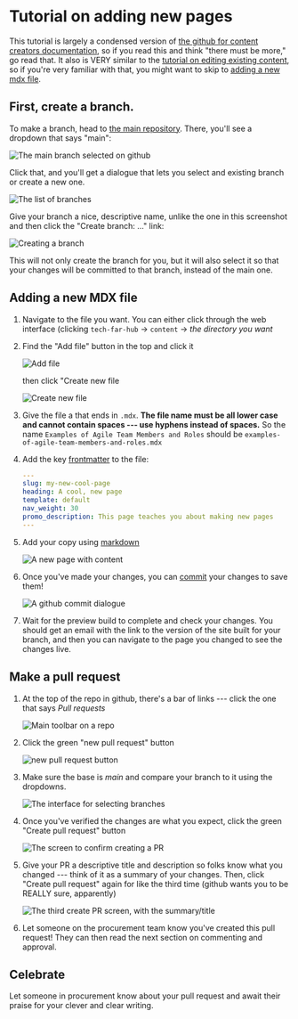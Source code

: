 # Tutorial on adding new pages

This tutorial is largely a condensed version of [the github for content creators documentation](github-for-content.md), so if you read this and think "there must be more," go read that. It also is VERY similar to the [tutorial on editing existing content](tutorial-editing-existing.md), so if you're very familiar with that, you might want to skip to [adding a new mdx file](#adding-a-new-mdx-file).


## First, create a branch.

To make a branch, head to [the main repository](https://github.com/usds/techfar-hub-website-v3/tree/main). There, you'll see a dropdown that says "main":

![The main branch selected on github](images/main-branch.png)

Click that, and you'll get a dialogue that lets you select and existing branch or create a new one.

![The list of branches](images/branches-dropdown-expanded.png)

Give your branch a nice, descriptive name, unlike the one in this screenshot and then click the "Create branch: ..." link:

![Creating a branch](images/making-a-branch.png)

This will not only create the branch for you, but it will also select it so that your changes will be committed to that branch, instead of the main one.

## Adding a new MDX file

1. Navigate to the file you want. You can either click through the web interface (clicking `tech-far-hub` -> `content` -> _the directory you want_
2. Find the "Add file" button in the top and click it

    ![Add file](images/add-file-button.png)

    then click "Create new file

    ![Create new file](images/create-new-file.png)
3. Give the file a that ends in `.mdx`.  **The file name must be all lower case and cannot contain spaces --- use hyphens instead of spaces.** So the name `Examples of Agile Team Members and Roles` should be `examples-of-agile-team-members-and-roles.mdx`
4. Add the key [frontmatter](frontmatter.md) to the file:

    ```yaml
    ---
    slug: my-new-cool-page
    heading: A cool, new page
    template: default
    nav_weight: 30
    promo_description: This page teaches you about making new pages
    ---
    ```
5. Add your copy using [markdown](basic-markdown.md)

    ![A new page with content](images/new-page.png)

6. Once you've made your changes, you can [commit](github-for-content.md#commits) your changes to save them! 

    ![A github commit dialogue](images/commit-prompt.png)

7. Wait for the preview build to complete and check your changes. You should get an email with the link to the version of the site built for your branch, and then you can navigate to the page you changed to see the changes live.


## Make a pull request

1. At the top of the repo in github, there's a bar of links --- click the one that says _Pull requests_

    ![Main toolbar on a repo](images/main-tabs.png)
2. Click the green "new pull request" button

    ![new pull request button](images/new-pr-button.png)

3. Make sure the base is _main_ and compare your branch to it using the dropdowns. 

    ![The interface for selecting branches](images/select-branches.png)

4. Once you've verified the changes are what you expect, click the green "Create pull request" button

    ![The screen to confirm creating a PR](images/confirm-create-pr.png)

5. Give your PR a descriptive title and description so folks know what you changed --- think of it as a summary of your changes. Then, click "Create pull request" again for like the third time (github wants you to be REALLY sure, apparently)

    ![The third create PR screen, with the summary/title](images/create-pr-with-summary.png)

6. Let someone on the procurement team know you've created this pull request! They can then read the next section on commenting and approval.

## Celebrate

Let someone in procurement know about your pull request and await their praise for your clever and clear writing.
